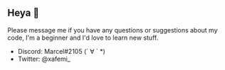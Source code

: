 ## Heya 👋

Please message me if you have any questions or suggestions about my code, I'm a beginner and I'd love to learn new stuff. 
 - Discord: Marcel#2105 (´ ∀ ` *)
 - Twitter: @xafemi_
